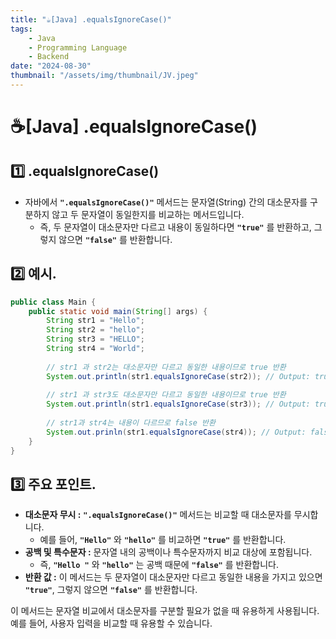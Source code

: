 ```yaml
---
title: "☕️[Java] .equalsIgnoreCase()"
tags:
    - Java
    - Programming Language
    - Backend
date: "2024-08-30"
thumbnail: "/assets/img/thumbnail/JV.jpeg"
---
```


# ☕️[Java] .equalsIgnoreCase()

## 1️⃣ .equalsIgnoreCase()
- 자바에서 **`".equalsIgnoreCase()"`** 메서드는 문자열(String) 간의 대소문자를 구분하지 않고 두 문자열이 동일한지를 비교하는 메서드입니다.
    - 즉, 두 문자열이 대소문자만 다르고 내용이 동일하다면 **`"true"`** 를 반환하고, 그렇지 않으면 **`"false"`** 를 반환합니다.

## 2️⃣ 예시.
```java
public class Main {
    public static void main(String[] args) {
        String str1 = "Hello";
        String str2 = "hello";
        String str3 = "HELLO";
        String str4 = "World";
        
        // str1 과 str2는 대소문자만 다르고 동일한 내용이므로 true 반환
        System.out.println(str1.equalsIgnoreCase(str2)); // Output: true
        
        // str1 과 str3도 대소문자만 다르고 동일한 내용이므로 true 반환
        System.out.println(str1.equalsIgnoreCase(str3)); // Output: true
        
        // str1과 str4는 내용이 다르므로 false 반환
        System.out.prinln(str1.equalsIgnoreCase(str4)); // Output: false
    }
}
```

## 3️⃣ 주요 포인트.
- **대소문자 무시 :** **`".equalsIgnoreCase()"`** 메서드는 비교할 때 대소문자를 무시합니다.
    - 예를 들어, **`"Hello"`** 와 **`"hello"`** 를 비교하면 **`"true"`** 를 반환합니다.
- **공백 및 특수문자 :** 문자열 내의 공백이나 특수문자까지 비교 대상에 포함됩니다.
    - 즉, **`"Hello "`** 와 **`"hello"`** 는 공백 때문에 **`"false"`** 를 반환합니다.
- **반환 값 :** 이 메서드는 두 문자열이 대소문자만 다르고 동일한 내용을 가지고 있으면 **`"true"`**, 그렇지 않으면 **`"false"`** 를 반환합니다.

이 메서드는 문자열 비교에서 대소문자를 구분할 필요가 없을 때 유용하게 사용됩니다.
예를 들어, 사용자 입력을 비교할 때 유용할 수 있습니다.
